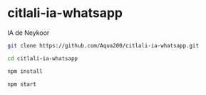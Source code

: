 # citlali-ia-whatsapp
IA de Neykoor 

```bash
git clone https://github.com/Aqua200/citlali-ia-whatsapp.git
```
```bash
cd citlali-ia-whatsapp
```
```bash
npm install
```
```bash
npm start
```
